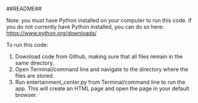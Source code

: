##README##

Note: you must have Python installed on your computer to run this code. If you do not currently have Python installed, you can do so here: https://www.python.org/downloads/

To run this code:
1. Download code from Github, making sure that all files remain in the same directory.
2. Open Terminal/command line and navigate to the directory where the files are stored.
3. Run entertainment_center.py from Terminal/command line to run the app. This will create an HTML page and open the page in your default browser.
